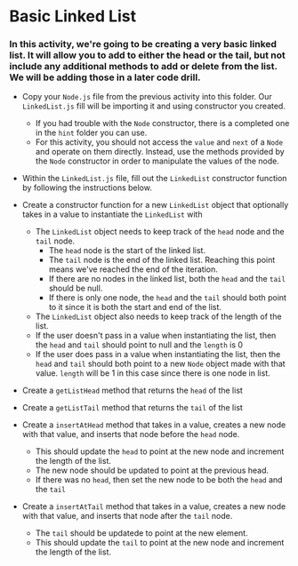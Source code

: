 # Basic Linked List

### In this activity, we're going to be creating a very basic linked list. It will allow you to add to either the head or the tail, but not include any additional methods to add or delete from the list. We will be adding those in a later code drill.

* Copy your `Node.js` file from the previous activity into this folder. Our `LinkedList.js` fill will be importing it and using constructor you created.
    * If you had trouble with the `Node` constructor, there is a completed one in the `hint` folder you can use.
    * For this activity, you should not access the `value` and `next` of a `Node` and operate on them directly. Instead, use the methods provided by the `Node` constructor in order to manipulate the values of the node.

* Within the `LinkedList.js` file, fill out the `LinkedList` constructor function by following the instructions below.

* Create a constructor function for a new `LinkedList` object that optionally takes in a value to instantiate the `LinkedList` with
    * The `LinkedList` object needs to keep track of the `head` node and the `tail` node.
        * The `head` node is the start of the linked list.
        * The `tail` node is the end of the linked list. Reaching this point means we've reached the end of the iteration.
        * If there are no nodes in the linked list, both the `head` and the `tail` should be null.
        * If there is only one node, the `head` and the `tail` should both point to it since it is both the start and end of the list.
    * The `LinkedList` object also needs to keep track of the length of the list.
    * If the user doesn't pass in a value when instantiating the list, then the `head` and `tail` should point to null and the `length` is 0
    * If the user does pass in a value when instantiating the list, then the `head` and `tail` should both point to a new `Node` object made with that value. `length` will be 1 in this case since there is one node in list.

* Create a `getListHead` method that returns the `head` of the list

* Create a `getListTail` method that returns the `tail` of the list

* Create a `insertAtHead` method that takes in a value, creates a new node with that value, and inserts that node before the `head` node.
    * This should update the `head` to point at the new node and increment the length of the list.
    * The new node should be updated to point at the previous head.
    * If there was no `head`, then set the new node to be both the `head` and the `tail` 

* Create a `insertAtTail` method that takes in a value, creates a new node with that value, and inserts that node after the `tail` node.
    * The `tail` should be updatede to point at the new element.
    * This should update the `tail` to point at the new node and increment the length of the list.